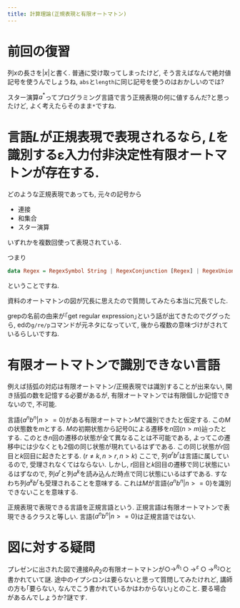 ```yaml
---
title: 計算理論(正規表現と有限オートマトン)
---
```


# 前回の復習

列$x$の長さを$|x|$と書く.
普通に受け取ってしまったけど,
そう言えばなんで絶対値記号を使うんでしょうね,
`abs`と`length`に同じ記号を使うのはおかしいのでは?

スター演算$a^*$ってプログラミング言語で言う正規表現の何に値するんだ?と思ったけど,
よく考えたらそのまま`*`ですね.

# 言語$L$が正規表現で表現されるなら, $L$を識別するε入力付非決定性有限オートマトンが存在する.

どのような正規表現であっても,
元々の記号から

* 連接
* 和集合
* スター演算

いずれかを複数回使って表現されている.

つまり

~~~hs
data Regex = RegexSymbol String | RegexConjunction [Regex] | RegexUnion [Regex] | RegexStar Regex
~~~

ということですね.

資料のオートマトンの図が冗長に思えたので質問してみたら本当に冗長でした.

grepの名前の由来が｢get regular expression｣という話が出てきたのでググったら,
edの`g/re/p`コマンドが元ネタになっていて,
後から複数の意味づけがされているらしいですね.

# 有限オートマトンで識別できない言語

例えば括弧の対応は有限オートマトン/正規表現では識別することが出来ない,
開き括弧の数を記憶する必要があるが,
有限オートマトンでは有限個しか記憶できないので,
不可能.

言語$\{a^n b^n | n >= 0\}$がある有限オートマトン$M$で識別できたと仮定する.
この$M$の状態数を$m$とする.
$M$の初期状態から記号$0$による遷移を$n$回$(n > m)$辿ったとする.
このとき$n$回の遷移の状態が全て異なることは不可能である,
よってこの遷移中には少なくとも2個の同じ状態が現れているはずである.
この同じ状態が$r$回目と$k$回目に起きたとする.
$(r ≠ k, n > r, n > k)$
ここで,
列$a^r b^r$は言語に属しているので,
受理されなくてはならない.
しかし,
$r$回目と$k$回目の遷移で同じ状態にいるはずなので,
列$a^r$と列$a^k$を読み込んだ時点で同じ状態にいるはずである.
すなわち列$a^k b^r$も受理されることを意味する.
これは$M$が言語$\{a^n b^n | n >= 0\}$を識別できないことを意味する.

正規表現で表現できる言語を正規言語という.
正規言語は有限オートマトンで表現できるクラスと等しい.
言語$\{a^n b^n | n >= 0\}$は正規言語ではない.

# 図に対する疑問

プレゼンに出された図で連接$R_1 R_2$の有限オートマトンが$○→^{R_1}○→^ε○→^{R_2}○$と書かれていて謎.
途中のイプシロンは要らないと思って質問してみたけれど,
講師の方も｢要らない, なんでこう書かれているかはわからない｣とのこと.
要る場合があるんでしょうか?謎です.
